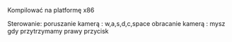 Kompilować na platformę x86

Sterowanie:
  poruszanie kamerą : w,a,s,d,c,space
  obracanie kamerą : mysz gdy przytrzymamy prawy przycisk 
